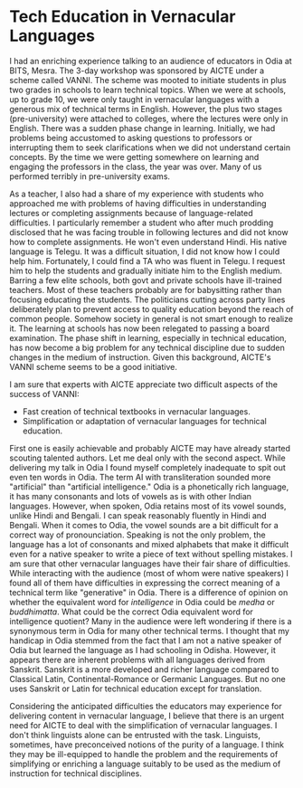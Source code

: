 # Tech Education in Vernacular Languages

I had an enriching experience talking to an audience of educators in Odia at BITS, 
Mesra. The 3-day workshop was sponsored by AICTE under a scheme called VANNI. The 
scheme was mooted to initiate students in plus two grades in schools to 
learn technical topics. When we were at schools, up to grade 10, we were
only taught in vernacular languages with a generous mix of technical terms in
English. However, the plus two stages (pre-university) were attached
to colleges, where the lectures were only in English. There was a sudden phase change
in learning. Initially, we had problems being accustomed to asking questions 
to professors or interrupting them to seek clarifications when we did not understand
certain concepts. By the time we were getting somewhere on learning and engaging
the professors in the class, the year was over.  Many of us performed terribly in
pre-university exams. 

As a teacher, I also had a share of my experience with students who approached me
with problems of having difficulties in understanding lectures or completing assignments
because of language-related difficulties. I particularly remember a student who
after much prodding disclosed that he was facing trouble in following lectures and
did not know how to complete assignments. He won't even understand Hindi. His native 
language is Telegu. It was a difficult situation, I did not know how I could 
help him. Fortunately, I could find a TA who was fluent in Telegu. I request him
to help the students and gradually initiate him to the English medium. 
Barring a few elite schools, both govt and private schools have ill-trained 
teachers. Most of these teachers probably are for babysitting rather than focusing 
educating the students. The politicians cutting across party lines deliberately 
plan to prevent access to quality education beyond the reach of common 
people. Somehow society in general is not smart enough to
realize it. The learning at schools has now been relegated to 
passing a board examination. The phase shift in learning, especially in technical 
education, has now become a big problem for any technical discipline due to sudden
changes in the medium of instruction.  Given this background, AICTE's VANNI 
scheme seems to be a good initiative. 

I am sure that experts with AICTE appreciate two difficult aspects of the success 
of VANNI: 
- Fast creation of technical textbooks in vernacular languages.
- Simplification or adaptation of vernacular languages for technical education.

First one is easily achievable and probably AICTE may have already started scouting
talented authors. Let me deal only with the second aspect. While delivering my talk in Odia I found
myself completely inadequate to spit out even ten words in Odia. The term AI with
transliteration sounded more "artificial" than "artificial intelligence." Odia is a 
phonetically rich language, it has many consonants and lots of vowels as is with
other Indian languages. However, when spoken, Odia retains most of its vowel sounds, 
unlike Hindi and Bengali. I can speak reasonably fluently in Hindi and Bengali. When
it comes to Odia, the vowel sounds are a bit difficult for a correct way of pronounciation.
Speaking is not the only problem, the language has a lot of consonants and mixed alphabets 
that make it difficult even for a native speaker to write a piece of text without spelling 
mistakes. I am sure that other vernacular languages have their fair share of 
difficulties. While interacting with the audience (most of whom were native speakers)
I found all of them have difficulties in expressing the correct meaning of a technical
term like "generative" in Odia. There is a difference of opinion on 
whether the equivalent word for <i>intelligence</i> in Odia  could be <i>medha</i>
or <i>buddhimatta</i>. What could be the correct Odia equivalent word for intelligence quotient? 
Many in the audience were left wondering if there is a synonymous
term in Odia for many other technical terms. I thought that my
handicap in Odia stemmed from the fact that I am not a native speaker of Odia 
but learned the language as I had schooling in Odisha. However, it appears there
are inherent problems with all languages derived from Sanskrit. Sanskrit is 
a more developed and richer language compared to Classical Latin, Continental-Romance
or Germanic Languages. But no one uses Sanskrit or Latin for technical education 
except for translation. 

Considering the anticipated difficulties the educators may experience for 
delivering content in vernacular language,
I believe that there is an urgent need for AICTE to deal with the simplification
of vernacular languages. I don't think linguists alone can be entrusted
with the task. Linguists, sometimes, have preconceived notions of the purity of a
language. I think they may be ill-equipped to handle the problem and the
requirements of simplifying or enriching a language suitably to be used
as the medium of instruction for technical disciplines.
